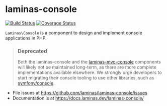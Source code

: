 # laminas-console

[![Build Status](https://travis-ci.com/laminas/laminas-console.svg?branch=master)](https://travis-ci.com/laminas/laminas-console)
[![Coverage Status](https://coveralls.io/repos/github/laminas/laminas-console/badge.svg?branch=master)](https://coveralls.io/github/laminas/laminas-console?branch=master)

`Laminas\Console` is a component to design and implement console applications in PHP.

> ### Deprecated
>
> Both the laminas-console and the [laminas-mvc-console](https://docs.laminas.dev/laminas-mvc-console/)
> components will likely not be maintained long-term, as there are more complete
> implementations available elsewhere. We strongly urge developers to start
> migrating their console tooling to use other libraries, such as
> [symfony/console](https://github.com/symfony/console).

- File issues at https://github.com/laminas/laminas-console/issues
- Documentation is at https://docs.laminas.dev/laminas-console/
